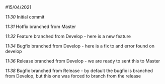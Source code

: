#15/04/2021

*11:30* Initial commit

*11:31* Hotfix branched from Master

*11:32* Feature branched from Develop - here is a new feature

*11:34* Bugfix branched from Develop - here is a fix to and error found on develop

*11:36* Release branched from Develop - we are ready to sent this to Master

*11:38* Bugfix branched from Release - by default the bugfix is branched from Develop, but this one was forced to branch
from the release

